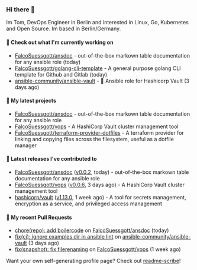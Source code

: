 ### Hi there 👋

Im Tom, DevOps Engineer in Berlin and interested in Linux, Go, Kubernetes and Open Source.
Im based in Berlin/Germany.

#### 👷 Check out what I'm currently working on

- [FalcoSuessgott/ansdoc](https://github.com/FalcoSuessgott/ansdoc) - out-of-the-box markown table documentation for any ansible role (today)
- [FalcoSuessgott/golang-cli-template](https://github.com/FalcoSuessgott/golang-cli-template) - A general purpose golang CLI  template for Github and Gitlab (today)
- [ansible-community/ansible-vault](https://github.com/ansible-community/ansible-vault) - :key: Ansible role for Hashicorp Vault (3 days ago)

#### 🌱 My latest projects

- [FalcoSuessgott/ansdoc](https://github.com/FalcoSuessgott/ansdoc) - out-of-the-box markown table documentation for any ansible role
- [FalcoSuessgott/vops](https://github.com/FalcoSuessgott/vops) - A HashiCorp Vault cluster management tool
- [FalcoSuessgott/terraform-provider-dotfiles](https://github.com/FalcoSuessgott/terraform-provider-dotfiles) - A terraform provider for linking and copying files across the filesystem, useful as a dotfile manager

#### 🔭 Latest releases I've contributed to

- [FalcoSuessgott/ansdoc](https://github.com/FalcoSuessgott/ansdoc) ([v0.0.2](https://github.com/FalcoSuessgott/ansdoc/releases/tag/v0.0.2), today) - out-of-the-box markown table documentation for any ansible role
- [FalcoSuessgott/vops](https://github.com/FalcoSuessgott/vops) ([v0.0.6](https://github.com/FalcoSuessgott/vops/releases/tag/v0.0.6), 3 days ago) - A HashiCorp Vault cluster management tool
- [hashicorp/vault](https://github.com/hashicorp/vault) ([v1.13.0](https://github.com/hashicorp/vault/releases/tag/v1.13.0), 1 week ago) - A tool for secrets management, encryption as a service, and privileged access management

#### 🔨 My recent Pull Requests

- [chore(repo): add boilercode](https://github.com/FalcoSuessgott/ansdoc/pull/1) on [FalcoSuessgott/ansdoc](https://github.com/FalcoSuessgott/ansdoc) (today)
- [fix(ci): ignore examples dir in ansible lint](https://github.com/ansible-community/ansible-vault/pull/327) on [ansible-community/ansible-vault](https://github.com/ansible-community/ansible-vault) (3 days ago)
- [fix(snapshot): fix filerenaming](https://github.com/FalcoSuessgott/vops/pull/17) on [FalcoSuessgott/vops](https://github.com/FalcoSuessgott/vops) (1 week ago)

Want your own self-generating profile page? Check out [readme-scribe](https://github.com/muesli/readme-scribe)!